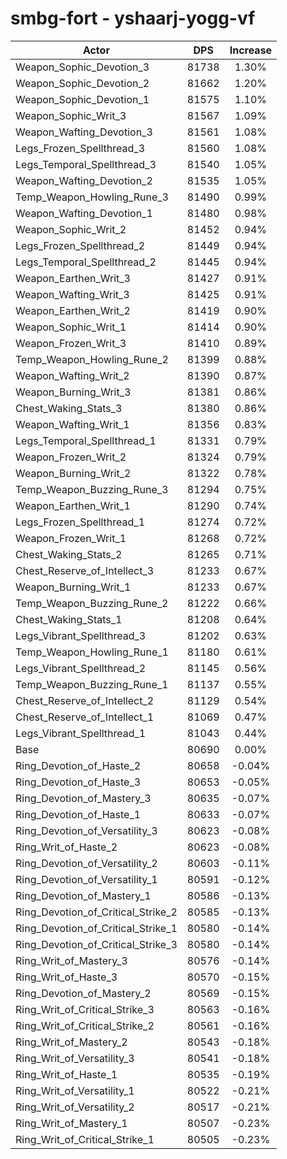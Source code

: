 # smbg-fort - yshaarj-yogg-vf
| Actor | DPS | Increase |
|---|:---:|:---:|
|Weapon_Sophic_Devotion_3|81738|1.30%|
|Weapon_Sophic_Devotion_2|81662|1.20%|
|Weapon_Sophic_Devotion_1|81575|1.10%|
|Weapon_Sophic_Writ_3|81567|1.09%|
|Weapon_Wafting_Devotion_3|81561|1.08%|
|Legs_Frozen_Spellthread_3|81560|1.08%|
|Legs_Temporal_Spellthread_3|81540|1.05%|
|Weapon_Wafting_Devotion_2|81535|1.05%|
|Temp_Weapon_Howling_Rune_3|81490|0.99%|
|Weapon_Wafting_Devotion_1|81480|0.98%|
|Weapon_Sophic_Writ_2|81452|0.94%|
|Legs_Frozen_Spellthread_2|81449|0.94%|
|Legs_Temporal_Spellthread_2|81445|0.94%|
|Weapon_Earthen_Writ_3|81427|0.91%|
|Weapon_Wafting_Writ_3|81425|0.91%|
|Weapon_Earthen_Writ_2|81419|0.90%|
|Weapon_Sophic_Writ_1|81414|0.90%|
|Weapon_Frozen_Writ_3|81410|0.89%|
|Temp_Weapon_Howling_Rune_2|81399|0.88%|
|Weapon_Wafting_Writ_2|81390|0.87%|
|Weapon_Burning_Writ_3|81381|0.86%|
|Chest_Waking_Stats_3|81380|0.86%|
|Weapon_Wafting_Writ_1|81356|0.83%|
|Legs_Temporal_Spellthread_1|81331|0.79%|
|Weapon_Frozen_Writ_2|81324|0.79%|
|Weapon_Burning_Writ_2|81322|0.78%|
|Temp_Weapon_Buzzing_Rune_3|81294|0.75%|
|Weapon_Earthen_Writ_1|81290|0.74%|
|Legs_Frozen_Spellthread_1|81274|0.72%|
|Weapon_Frozen_Writ_1|81268|0.72%|
|Chest_Waking_Stats_2|81265|0.71%|
|Chest_Reserve_of_Intellect_3|81233|0.67%|
|Weapon_Burning_Writ_1|81233|0.67%|
|Temp_Weapon_Buzzing_Rune_2|81222|0.66%|
|Chest_Waking_Stats_1|81208|0.64%|
|Legs_Vibrant_Spellthread_3|81202|0.63%|
|Temp_Weapon_Howling_Rune_1|81180|0.61%|
|Legs_Vibrant_Spellthread_2|81145|0.56%|
|Temp_Weapon_Buzzing_Rune_1|81137|0.55%|
|Chest_Reserve_of_Intellect_2|81129|0.54%|
|Chest_Reserve_of_Intellect_1|81069|0.47%|
|Legs_Vibrant_Spellthread_1|81043|0.44%|
|Base|80690|0.00%|
|Ring_Devotion_of_Haste_2|80658|-0.04%|
|Ring_Devotion_of_Haste_3|80653|-0.05%|
|Ring_Devotion_of_Mastery_3|80635|-0.07%|
|Ring_Devotion_of_Haste_1|80633|-0.07%|
|Ring_Devotion_of_Versatility_3|80623|-0.08%|
|Ring_Writ_of_Haste_2|80623|-0.08%|
|Ring_Devotion_of_Versatility_2|80603|-0.11%|
|Ring_Devotion_of_Versatility_1|80591|-0.12%|
|Ring_Devotion_of_Mastery_1|80586|-0.13%|
|Ring_Devotion_of_Critical_Strike_2|80585|-0.13%|
|Ring_Devotion_of_Critical_Strike_1|80580|-0.14%|
|Ring_Devotion_of_Critical_Strike_3|80580|-0.14%|
|Ring_Writ_of_Mastery_3|80576|-0.14%|
|Ring_Writ_of_Haste_3|80570|-0.15%|
|Ring_Devotion_of_Mastery_2|80569|-0.15%|
|Ring_Writ_of_Critical_Strike_3|80563|-0.16%|
|Ring_Writ_of_Critical_Strike_2|80561|-0.16%|
|Ring_Writ_of_Mastery_2|80543|-0.18%|
|Ring_Writ_of_Versatility_3|80541|-0.18%|
|Ring_Writ_of_Haste_1|80535|-0.19%|
|Ring_Writ_of_Versatility_1|80522|-0.21%|
|Ring_Writ_of_Versatility_2|80517|-0.21%|
|Ring_Writ_of_Mastery_1|80507|-0.23%|
|Ring_Writ_of_Critical_Strike_1|80505|-0.23%|
